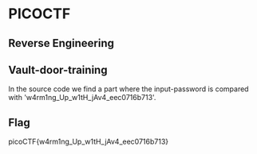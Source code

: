 # PICOCTF

## Reverse Engineering

## Vault-door-training
  In the source code we find a part where the input-password is compared with 'w4rm1ng_Up_w1tH_jAv4_eec0716b713'.

## Flag
  picoCTF{w4rm1ng_Up_w1tH_jAv4_eec0716b713}

